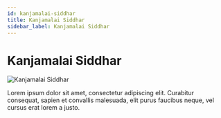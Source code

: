 ```yaml
---
id: kanjamalai-siddhar
title: Kanjamalai Siddhar
sidebar_label: Kanjamalai Siddhar
---
```


# Kanjamalai Siddhar

![Kanjamalai Siddhar](/img/exampleimg.png)


Lorem ipsum dolor sit amet, consectetur adipiscing elit. Curabitur consequat, sapien et convallis malesuada, elit purus faucibus neque, vel cursus erat lorem a justo.

